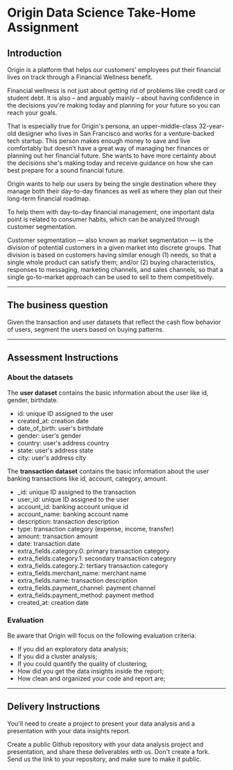 # Origin Data Science Take-Home Assignment

## Introduction

Origin is a platform that helps our customers' employees put their financial lives on track through a Financial Wellness benefit.

Financial wellness is not just about getting rid of problems like credit card or student debt. It is also – and arguably mainly – about having confidence in the decisions you're making today and planning for your future so you can reach your goals.

That is especially true for Origin's persona, an upper-middle-class 32-year-old designer who lives in San Francisco and works for a venture-backed tech startup. This person makes enough money to save and live comfortably but doesn't have a great way of managing her finances or planning out her financial future. She wants to have more certainty about the decisions she's making today and receive guidance on how she can best prepare for a sound financial future.

Origin wants to help our users by being the single destination where they manage both their day-to-day finances as well as where they plan out their long-term financial roadmap.

To help them with day-to-day financial management, one important data point is related to consumer habits, which can be analyzed through customer segmentation.

Customer segmentation — also known as market segmentation — is the division of potential customers in a given market into discrete groups. That division is based on customers having similar enough (1) needs, so that a single whole product can satisfy them; and/or (2) buying characteristics, responses to messaging, marketing channels, and sales channels, so that a single go-to-market approach can be used to sell to them competitively.

---

## The business question
Given the transaction and user datasets that reflect the cash flow behavior of users, segment the users based on buying patterns.

---

## Assessment Instructions

### About the datasets
The **user dataset** contains the basic information about the user like id, gender, birthdate.
- id: unique ID assigned to the user
- created_at: creation date
- date_of_birth: user's birthdate
- gender: user's gender
- country: user's address country
- state: user's address state
- city: user's address city

The **transaction dataset** contains the basic information about the user banking transactions like id, account, category, amount.
- _id: unique ID assigned to the transaction
- user_id: unique ID assigned to the user
- account_id: banking account unique id
- account_name: banking account name
- description: transaction description
- type: transaction category (expense, income, transfer)
- amount: transaction amount
- date: transaction date
- extra_fields.category.0: primary transaction category
- extra_fields.category.1: secondary transaction category
- extra_fields.category.2: tertiary transaction category
- extra_fields.merchant_name: merchant name
- extra_fields.name: transaction description
- extra_fields.payment_channel: payment channel
- extra_fields.payment_method: payment method
- created_at: creation date

### Evaluation

Be aware that Origin will focus on the following evaluation criteria:
- If you did an exploratory data analysis;
- If you did a cluster analysis;
- If you could quantify the quality of clustering;
- How did you get the data insights inside the report;
- How clean and organized your code and report are;

---

## Delivery Instructions
You'll need to create a project to present your data analysis and a presentation with your data insights report.

Create a public Github repository with your data analysis project and presentation, and share these deliverables with us. Don't create a fork. Send us the link to your repository, and make sure to make it public.
